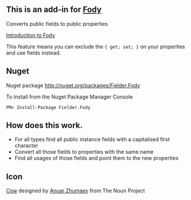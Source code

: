 ## This is an add-in for [Fody](https://github.com/Fody/Fody/) 

Converts public fields to public properties

[Introduction to Fody](http://github.com/Fody/Fody/wiki/SampleUsage)

This feature means you can exclude the `{ get; set; }` on your properties and use fields instead.

## Nuget
 
Nuget package http://nuget.org/packages/Fielder.Fody 

To Install from the Nuget Package Manager Console 
    
    PM> Install-Package Fielder.Fody

## How does this work. 

 * For all types find all public instance fields with a capitalised first character
 * Convert all those fields to properties with the same name
 * Find all usages of those fields and point them to the new properties

## Icon

<a href="http://thenounproject.com/noun/cow/#icon-No5849" target="_blank">Cow</a> designed by <a href="http://thenounproject.com/yxorama" target="_blank">Anuar Zhumaev</a> from The Noun Project